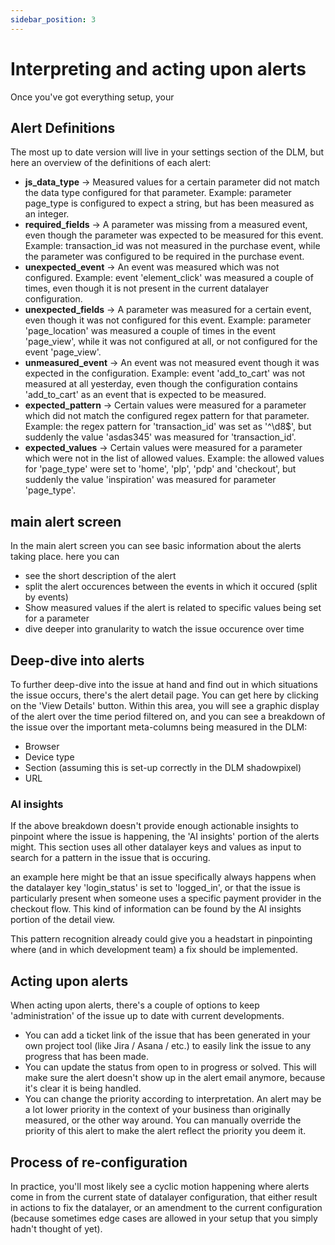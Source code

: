 ```yaml
---
sidebar_position: 3
---
```


# Interpreting and acting upon alerts

Once you've got everything setup, your 

## Alert Definitions

The most up to date version will live in your settings section of the DLM, but here an overview of the definitions of each alert:

* **js_data_type** → Measured values for a certain parameter did not match the data type configured for that parameter. Example: parameter page_type is configured to expect a string, but has been measured as an integer.
* **required_fields** → A parameter was missing from a measured event, even though the parameter was expected to be measured for this event. Example: transaction_id was not measured in the purchase event, while the parameter was configured to be required in the purchase event.
* **unexpected_event** → An event was measured which was not configured. Example: event 'element_click' was measured a couple of times, even though it is not present in the current datalayer configuration.
* **unexpected_fields** → A parameter was measured for a certain event, even though it was not configured for this event. Example: parameter 'page_location' was measured a couple of times in the event 'page_view', while it was not configured at all, or not configured for the event 'page_view'.
* **unmeasured_event** → An event was not measured event though it was expected in the configuration. Example: event 'add_to_cart' was not measured at all yesterday, even though the configuration contains 'add_to_cart' as an event that is expected to be measured.
* **expected_pattern** → Certain values were measured for a parameter which did not match the configured regex pattern for that parameter. Example: the regex pattern for 'transaction_id' was set as '^\d8$', but suddenly the value 'asdas345' was measured for 'transaction_id'.
* **expected_values** → Certain values were measured for a parameter which were not in the list of allowed values. Example: the allowed values for 'page_type' were set to 'home', 'plp', 'pdp' and 'checkout', but suddenly the value 'inspiration' was measured for parameter 'page_type'.

## main alert screen
In the main alert screen you can see basic information about the alerts taking place. here you can 
* see the short description of the alert
* split the alert occurences between the events in which it occured (split by events)
* Show measured values if the alert is related to specific values being set for a parameter
* dive deeper into granularity to watch the issue occurence over time

## Deep-dive into alerts

To further deep-dive into the issue at hand and find out in which situations the issue occurs, there's the alert detail page. You can get here by clicking on the 'View Details' button. Within this area, you will see a graphic display of the alert over the time period filtered on, and you can see a breakdown of the issue over the important meta-columns being measured in the DLM: 
* Browser
* Device type
* Section (assuming this is set-up correctly in the DLM shadowpixel)
* URL

### AI insights

If the above breakdown doesn't provide enough actionable insights to pinpoint where the issue is happening, the 'AI insights' portion of the alerts might. This section uses all other datalayer keys and values as input to search for a pattern in the issue that is occuring. 

an example here might be that an issue specifically always happens when the datalayer key 'login_status' is set to 'logged_in', or that the issue is particularly present when someone uses a specific payment provider in the checkout flow. This kind of information can be found by the AI insights portion of the detail view. 

This pattern recognition already could give you a headstart in pinpointing where (and in which development team) a fix should be implemented. 

## Acting upon alerts

When acting upon alerts, there's a couple of options to keep 'administration' of the issue up to date with current developments. 

* You can add a ticket link of the issue that has been generated in your own project tool (like Jira / Asana / etc.) to easily link the issue to any progress that has been made. 
* You can update the status from open to in progress or solved. This will make sure the alert doesn't show up in the alert email anymore, because it's clear it is being handled. 
* You can change the priority according to interpretation. An alert may be a lot lower priority in the context of your business than originally measured, or the other way around. You can manually override the priority of this alert to make the alert reflect the priority you deem it. 

## Process of re-configuration

In practice, you'll most likely see a cyclic motion happening where alerts come in from the current state of datalayer configuration, that either result in actions to fix the datalayer, or an amendment to the current configuration (because sometimes edge cases are allowed in your setup that you simply hadn't thought of yet). 
